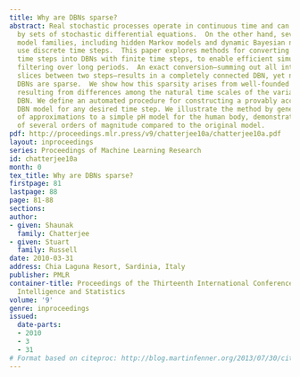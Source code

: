 ```yaml
---
title: Why are DBNs sparse?
abstract: Real stochastic processes operate in continuous time and can be modeled
  by sets of stochastic differential equations.  On the other hand, several popular
  model families, including hidden Markov models and dynamic Bayesian networks (DBNs),
  use discrete time steps.  This paper explores methods for converting DBNs with infinitesimal
  time steps into DBNs with finite time steps, to enable efficient simulation and
  filtering over long periods.  An exact conversion—summing out all intervening time
  slices between two steps—results in a completely connected DBN, yet nearly all human-constructed
  DBNs are sparse.  We show how this sparsity arises from well-founded approximations
  resulting from differences among the natural time scales of the variables in the
  DBN. We define an automated procedure for constructing a provably accurate, approximate
  DBN model for any desired time step. We illustrate the method by generating a series
  of approximations to a simple pH model for the human body, demonstrating speedups
  of several orders of magnitude compared to the original model.
pdf: http://proceedings.mlr.press/v9/chatterjee10a/chatterjee10a.pdf
layout: inproceedings
series: Proceedings of Machine Learning Research
id: chatterjee10a
month: 0
tex_title: Why are DBNs sparse?
firstpage: 81
lastpage: 88
page: 81-88
sections: 
author:
- given: Shaunak
  family: Chatterjee
- given: Stuart
  family: Russell
date: 2010-03-31
address: Chia Laguna Resort, Sardinia, Italy
publisher: PMLR
container-title: Proceedings of the Thirteenth International Conference on Artificial
  Intelligence and Statistics
volume: '9'
genre: inproceedings
issued:
  date-parts:
  - 2010
  - 3
  - 31
# Format based on citeproc: http://blog.martinfenner.org/2013/07/30/citeproc-yaml-for-bibliographies/
---
```

